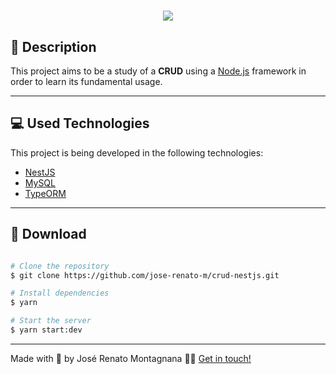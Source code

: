 <h1 align="center">
  <img src="https://ik.imagekit.io/dfw3q47dv0/NestJS_logo_01_3yoMPeRU9.png">
</h1>

## 📝 Description

This project aims to be a study of a **CRUD** using a [Node.js](https://nodejs.org/en/) framework in order to learn its fundamental usage.

---

## 💻 Used Technologies

This project is being developed in the following technologies:

- [NestJS](https://nestjs.com/)
- [MySQL](https://www.mysql.com/)
- [TypeORM](https://typeorm.io/#/)

---

## 📁 Download

```bash

# Clone the repository
$ git clone https://github.com/jose-renato-m/crud-nestjs.git

# Install dependencies
$ yarn

# Start the server
$ yarn start:dev
```

---

Made with <span role="img" arial-label="coração">💙</span> by José Renato Montagnana <span role="img" arial-label="saudação">👋🏻</span> [Get in touch!](https://www.linkedin.com/in/joserenato-devfullstack/)


